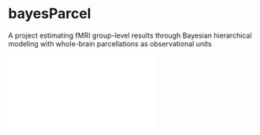 # bayesParcel
A project estimating fMRI group-level results through Bayesian hierarchical modeling with whole-brain parcellations as observational units

![Posterior Mean Estimate](brainPlots/meanMod0.pdf)